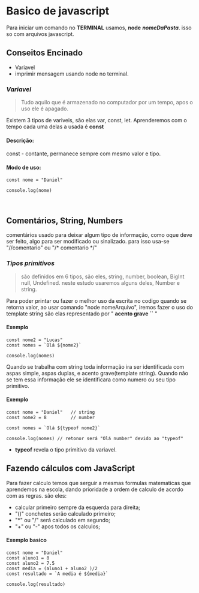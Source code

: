 # Basico de javascript

Para iniciar um comando no **TERMINAL** usamos, **node** **_nomeDaPasta_**. isso so com arquivos javascript.

## Conseitos Encinado

-   Variavel
-   imprimir mensagem usando node no terminal.


### *_Variavel_*

>Tudo aquilo que é armazenado no computador por um tempo, apos o uso ele é apagado.

Existem 3 tipos de variveis, são elas var, const, let. Aprenderemos com o tempo cada uma delas a usada é **const**

#### Descrição:

const - contante, permanece sempre com mesmo valor e tipo.

#### Modo de uso:
```
const nome = "Daniel"

console.log(nome)
```
<br>

## Comentários, String, Numbers

comentários usado para deixar algum tipo de informação, como oque deve ser feito, algo para ser modificado ou sinalizado. para isso usa-se "//comentario" ou "/* comentario */" 

### *_Tipos primitivos_*

> são definidos em 6 tipos, são eles, string, number, boolean, BigInt null, Undefined. neste estudo usaremos alguns deles, Number e string.

Para poder printar ou fazer o melhor uso da escrita no codigo quando se retorna valor, ao usar comando "node nomeArquivo", iremos fazer o uso do template string são elas representado por " **acento grave ``** "

#### Exemplo
```
const nome2 = "Lucas"
const nomes = `Olá ${nome2}`

console.log(nomes)
```

Quando se trabalha com string toda informação ira ser identificada com aspas simple, aspas duplas, e acento grave(template string). Quando não se tem essa informação ele se identificara como numero ou seu tipo primitivo.

#### Exemplo

```
const nome = "Daniel"   // string
const nome2 = 8         // number

const nomes = `Olá ${typeof nome2}`

console.log(nomes) // retonor será "Olá number" devido ao "typeof"
```

- **typeof** revela o tipo primitivo da variavel.

## Fazendo cálculos com JavaScript
Para fazer calculo temos que serguir a mesmas formulas matematicas que aprendemos na escola, dando prioridade a ordem de calculo de acordo com as regras. são eles:

-   calcular primeiro sempre da esquerda para direita;
-   "()" conchetes serão calculado primeiro;
-   "*" ou "/" será calculado em segundo;
-   "+" ou "-" apos todos os calculos;

#### Exemplo basico
```
const nome = "Daniel"
const aluno1 = 8
const aluno2 = 7.5
const media = (aluno1 + aluno2 )/2
const resultado = `A media é ${media}`

console.log(resultado)
```